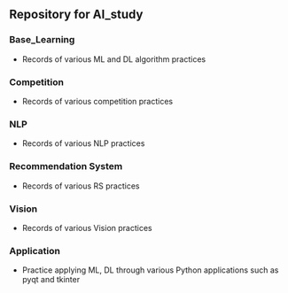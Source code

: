 ## Repository for AI_study

### Base_Learning
- Records of various ML and DL algorithm practices  

### Competition
- Records of various competition practices  

### NLP
- Records of various NLP practices  

### Recommendation System
- Records of various RS practices  

### Vision
- Records of various Vision practices  

### Application
- Practice applying ML, DL through various Python applications such as pyqt and tkinter